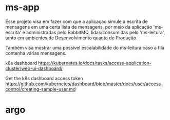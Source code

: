 # ms-app

Esse projeto visa em fazer com que a aplicaçao simule a escrita de mensagens em uma certa lista de mensagens, por meio da aplicação 'ms-escrita' e administradas pelo RabbitMQ, lidas/consumidas pelo 'ms-leitura', tanto em ambientes de Desenvolvimento quanto de Produção.

Também visa mostrar uma possivel escalabilidade do ms-leitura caso a fila contenha várias mensagens.


k8s dashboard
https://kubernetes.io/docs/tasks/access-application-cluster/web-ui-dashboard/

Get the k8s dashboard access token
https://github.com/kubernetes/dashboard/blob/master/docs/user/access-control/creating-sample-user.md
# argo
